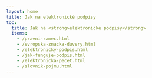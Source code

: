 ```yaml
---
layout: home
title: Jak na elektronické podpisy
toc: 
  title: Jak na <strong>elektronické podpisy</strong>
  items:
    - /pravni-ramec.html
    - /evropska-znacka-duvery.html
    - /elektronicky-podpis.html
    - /jak-funguje-podpis.html
    - /elektronicka-pecet.html
    - /slovnik-pojmu.html
---
```

